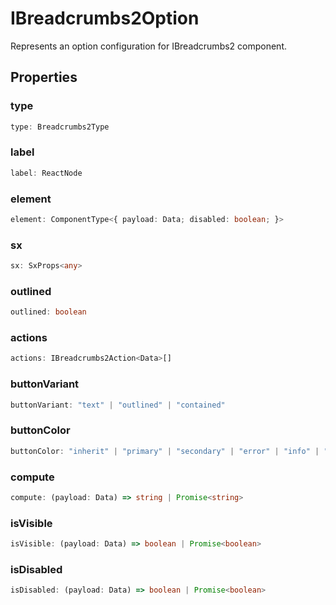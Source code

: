 # IBreadcrumbs2Option

Represents an option configuration for IBreadcrumbs2 component.

## Properties

### type

```ts
type: Breadcrumbs2Type
```

### label

```ts
label: ReactNode
```

### element

```ts
element: ComponentType<{ payload: Data; disabled: boolean; }>
```

### sx

```ts
sx: SxProps<any>
```

### outlined

```ts
outlined: boolean
```

### actions

```ts
actions: IBreadcrumbs2Action<Data>[]
```

### buttonVariant

```ts
buttonVariant: "text" | "outlined" | "contained"
```

### buttonColor

```ts
buttonColor: "inherit" | "primary" | "secondary" | "error" | "info" | "success" | "warning"
```

### compute

```ts
compute: (payload: Data) => string | Promise<string>
```

### isVisible

```ts
isVisible: (payload: Data) => boolean | Promise<boolean>
```

### isDisabled

```ts
isDisabled: (payload: Data) => boolean | Promise<boolean>
```
